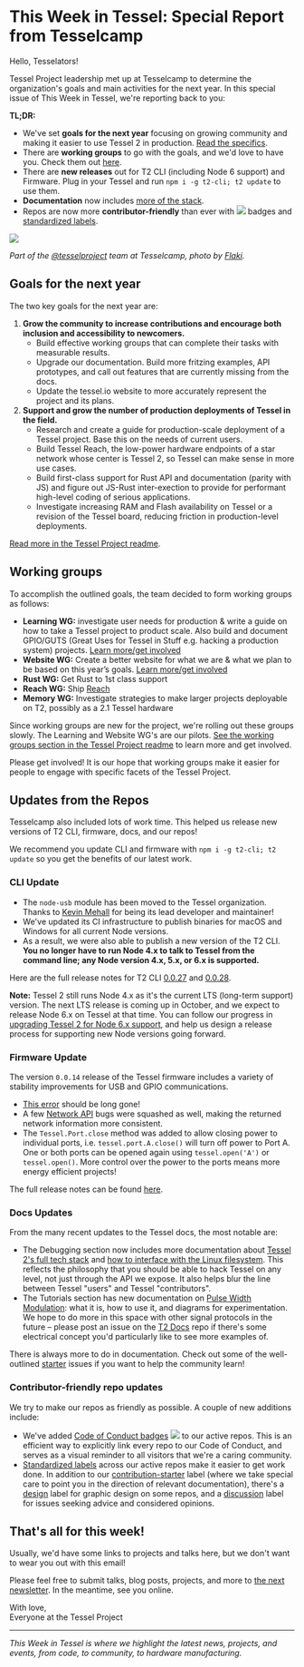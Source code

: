 # This Week in Tessel: Special Report from Tesselcamp

Hello, Tesselators!

Tessel Project leadership met up at Tesselcamp to determine the organization's goals and main activities for the next year. In this special issue of This Week in Tessel, we're reporting back to you:

**TL;DR:**
* We've set **goals for the next year** focusing on growing community and making it easier to use Tessel 2 in production. [Read the specifics](https://github.com/tessel/project#current-goals).
* There are **working groups** to go with the goals, and we'd love to have you. Check them out [here](https://github.com/tessel/project#working-groups).
* There are **new releases** out for T2 CLI (including Node 6 support) and Firmware. Plug in your Tessel and run `npm i -g t2-cli; t2 update` to use them.
* **Documentation** now includes [more of the stack](https://tessel.gitbooks.io/t2-docs/content/Debugging/Technical_Overview.html).
* Repos are now more **contributor-friendly** than ever with [![](https://camo.githubusercontent.com/ee50e87026b615a0348ce5f77bd088e3ea160b3d/68747470733a2f2f696d672e736869656c64732e696f2f62616467652f2545322539442541342d636f64652532306f66253230636f6e647563742d626c75652e7376673f7374796c653d666c6174)](https://github.com/tessel/project/blob/master/CONDUCT.md) badges and [standardized labels](https://github.com/tessel/tessel.io/labels).

![](https://pbs.twimg.com/media/CrfHXnNUEAEUDQS.jpg:large)

*Part of the [@tesselproject](https://twitter.com/tesselproject) team at Tesselcamp, photo by [Flaki](https://twitter.com/slsoftworks/status/772305124139999234).*

## Goals for the next year

The two key goals for the next year are:

1. **Grow the community to increase contributions and encourage both inclusion and accessibility to newcomers.**
   * Build effective working groups that can complete their tasks with measurable results.
   * Upgrade our documentation. Build more fritzing examples, API prototypes, and call out features that are currently missing from the docs.
   * Update the tessel.io website to more accurately represent the project and its plans.
2. **Support and grow the number of production deployments of Tessel in the field.**
   * Research and create a guide for production-scale deployment of a Tessel project. Base this on the needs of current users.
   * Build Tessel Reach, the low-power hardware endpoints of a star network whose center is Tessel 2, so Tessel can make sense in more use cases.
   * Build first-class support for Rust API and documentation (parity with JS) and figure out JS-Rust inter-exection to provide for performant high-level coding of serious applications.
   * Investigate increasing RAM and Flash availability on Tessel or a revision of the Tessel board, reducing friction in production-level deployments.

[Read more in the Tessel Project readme](https://github.com/tessel/project#current-goals).

## Working groups

To accomplish the outlined goals, the team decided to form working groups as follows:

* **Learning WG:** investigate user needs for production & write a guide on how to take a Tessel project to product scale. Also build and document GPIO/GUTS (Great Uses for Tessel in Stuff e.g. hacking a production system) projects. [Learn more/get involved](https://github.com/tessel/project/issues/207)
* **Website WG:** Create a better website for what we are & what we plan to be based on this year’s goals. [Learn more/get involved](https://github.com/tessel/tessel.io/issues/102)
* **Rust WG:** Get Rust to 1st class support
* **Reach WG:** Ship [Reach](https://github.com/tessel/project/issues/142)
* **Memory WG:** Investigate strategies to make larger projects deployable on T2, possibly as a 2.1 Tessel hardware

Since working groups are new for the project, we're rolling out these groups slowly. The Learning and Website WG's are our pilots. [See the working groups section in the Tessel Project readme](https://github.com/tessel/project#working-groups) to learn more and get involved.

Please get involved! It is our hope that working groups make it easier for people to engage with specific facets of the Tessel Project.

## Updates from the Repos

Tesselcamp also included lots of work time. This helped us release new versions of T2 CLI, firmware, docs, and our repos!

We recommend you update CLI and firmware with `npm i -g t2-cli; t2 update` so you get the benefits of our latest work.

### CLI Update

* The `node-usb` module has been moved to the Tessel organization. Thanks to [Kevin Mehall](http://github.com/kevinmehall) for being its lead developer and maintainer!
* We've updated its CI infrastructure to publish binaries for macOS and Windows for all current Node versions.
* As a result, we were also able to publish a new version of the T2 CLI. **You no longer have to run Node 4.x to talk to Tessel from the command line; any Node version 4.x, 5.x, or 6.x is supported.**

Here are the full release notes for T2 CLI [0.0.27](https://github.com/tessel/t2-cli/releases/tag/v0.0.27) and [0.0.28](https://github.com/tessel/t2-cli/releases/tag/v0.0.28).

**Note:** Tessel 2 still runs Node 4.x as it's the current LTS (long-term support) version. The next LTS release is coming up in October, and we expect to release Node 6.x on Tessel at that time. You can follow our progress in [upgrading Tessel 2 for Node 6.x support](https://github.com/tessel/t2-firmware/issues/206), and help us design a release process for supporting new Node versions going forward.

### Firmware Update

The version `0.0.14` release of the Tessel firmware includes a variety of stability improvements for USB and GPIO communications.

* [This error](https://github.com/tessel/t2-firmware/issues/183) should be long gone!
* A few [Network API](https://tessel.io/docs/networkAPI) bugs were squashed as well, making the returned network information more consistent.
* The `Tessel.Port.close` method was added to allow closing power to individual ports, i.e. `tessel.port.A.close()` will turn off power to Port A. One or both ports can be opened again using `tessel.open('A')` or `tessel.open()`. More control over the power to the ports means more energy efficient projects!

The full release notes can be found [here](https://github.com/tessel/t2-firmware/releases/tag/0.0.14).

### Docs Updates

From the many recent updates to the Tessel docs, the most notable are:

* The Debugging section now includes more documentation about [Tessel 2's full tech stack](https://tessel.gitbooks.io/t2-docs/content/Debugging/Technical_Overview.html) and [how to interface with the Linux filesystem](https://tessel.gitbooks.io/t2-docs/content/Debugging/Root_Access.html). This reflects the philosophy that you should be able to hack Tessel on any level, not just through the API we expose. It also helps blur the line between Tessel "users" and Tessel "contributors".
* The Tutorials section has new documentation on [Pulse Width Modulation](https://tessel.gitbooks.io/t2-docs/content/Tutorials/PWM.html): what it is, how to use it, and diagrams for experimentation. We hope to do more in this space with other signal protocols in the future – please post an issue on the [T2 Docs](https://github.com/tessel/t2-docs/issues) repo if there's some electrical concept you'd particularly like to see more examples of.

There is always more to do in documentation. Check out some of the well-outlined [starter](https://github.com/tessel/t2-docs/issues?q=is%3Aissue+is%3Aopen+label%3Acontribution-starter) issues if you want to help the community learn!

### Contributor-friendly repo updates

We try to make our repos as friendly as possible. A couple of new additions include:

* We've added [Code of Conduct badges](https://github.com/tessel/project/pull/190) [![](https://camo.githubusercontent.com/ee50e87026b615a0348ce5f77bd088e3ea160b3d/68747470733a2f2f696d672e736869656c64732e696f2f62616467652f2545322539442541342d636f64652532306f66253230636f6e647563742d626c75652e7376673f7374796c653d666c6174)](https://github.com/tessel/project/blob/master/CONDUCT.md) to our active repos. This is an efficient way to explicitly link every repo to our Code of Conduct, and serves as a visual reminder to all visitors that we're a caring community.
* [Standardized labels](https://github.com/tessel/project/issues/152#issuecomment-244450984) across our active repos make it easier to get work done. In addition to our [contribution-starter](https://github.com/tessel/t2-cli/labels/contribution-starter) label (where we take special care to point you in the direction of relevant documentation), there's a [design](https://github.com/tessel/tessel.io/issues?q=is%3Aissue+is%3Aopen+label%3Adesign) label for graphic design on some repos, and a [discussion](https://github.com/tessel/t2-firmware/issues?q=is%3Aissue+is%3Aopen+label%3Adiscussion) label for issues seeking advice and considered opinions.

## That's all for this week!

Usually, we'd have some links to projects and talks here, but we don't want to wear you out with this email!

Please feel free to submit talks, blog posts, projects, and more to [the next newsletter](https://github.com/tessel/this-week-in-tessel/issues/44). In the meantime, see you online.

With love,<br/>
Everyone at the Tessel Project

----
*This Week in Tessel is where we highlight the latest news, projects, and events, from code, to community, to hardware manufacturing.*
